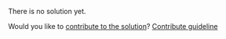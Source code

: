 
There is no solution yet.

Would you like to [contribute to the solution](https://github.com/BFEdev/BFE.dev-solutions/blob/main/quiz/addition-vs-unary-plus_en.md)? [Contribute guideline](https://github.com/BFEdev/BFE.dev-solutions#how-to-contribute)
